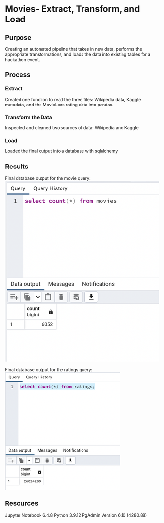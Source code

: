 # Movies- Extract, Transform, and Load

## Purpose
Creating an automated pipeline that takes in new data, performs the appropriate transformations, and loads the data into existing tables for a hackathon event.

## Process
### Extract
Created one function to read the three files: Wikipedia data, Kaggle metadata, and the MovieLens rating data into pandas.

### Transform the Data
Inspected and cleaned two sources of data: Wikipedia and Kaggle

### Load
Loaded the final output into a database with sqlalchemy


## Results

Final database output for the movie query:
![Images](movies_query.png)

Final database output for the ratings query:
![Image 2](ratings_query.png)



## Resources
Jupyter Notebook 6.4.8
Python 3.9.12
PgAdmin Version 6.10 (4280.88)
